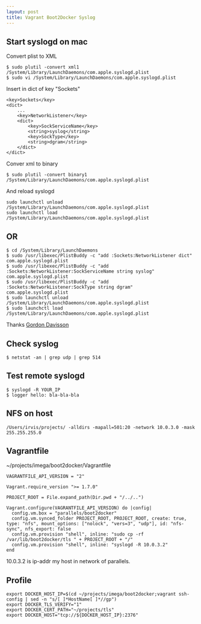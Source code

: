 ```yaml
---
layout: post
title: Vagrant Boot2Docker Syslog
---
```


## Start syslogd on mac

Convert plist to XML
 
```
$ sudo plutil -convert xml1 /System/Library/LaunchDaemons/com.apple.syslogd.plist
$ sudo vi /System/Library/LaunchDaemons/com.apple.syslogd.plist
```
Insert in dict of key "Sockets"

```
<key>Sockets</key>
<dict>
    ...
    <key>NetworkListener</key>
    <dict>
        <key>SockServiceName</key>
        <string>syslog</string>
        <key>SockType</key>
        <string>dgram</string>
    </dict>
</dict>
```
Conver xml to binary

```
$ sudo plutil -convert binary1 /System/Library/LaunchDaemons/com.apple.syslogd.plist
```
And reload syslogd

```
sudo launchctl unload /System/Library/LaunchDaemons/com.apple.syslogd.plist
sudo launchctl load /System/Library/LaunchDaemons/com.apple.syslogd.plist
```

## OR

```
$ cd /System/Library/LaunchDaemons
$ sudo /usr/libexec/PlistBuddy -c "add :Sockets:NetworkListener dict" com.apple.syslogd.plist
$ sudo /usr/libexec/PlistBuddy -c "add :Sockets:NetworkListener:SockServiceName string syslog" com.apple.syslogd.plist
$ sudo /usr/libexec/PlistBuddy -c "add :Sockets:NetworkListener:SockType string dgram" com.apple.syslogd.plist
$ sudo launchctl unload /System/Library/LaunchDaemons/com.apple.syslogd.plist
$ sudo launchctl load /System/Library/LaunchDaemons/com.apple.syslogd.plist
```
Thanks [Gordon Davisson](http://stackexchange.com/users/32384/gordon-davisson)

## Check syslog

```
$ netstat -an | grep udp | grep 514
```

## Test remote syslogd
```
$ syslogd -R YOUR_IP
$ logger hello: bla-bla-bla
```

## NFS on host
```
/Users/irvis/projects/ -alldirs -mapall=501:20 -network 10.0.3.0 -mask 255.255.255.0
```

## Vagrantfile
~/projects/imega/boot2docker/Vagrantfile

```
VAGRANTFILE_API_VERSION = "2"

Vagrant.require_version ">= 1.7.0"

PROJECT_ROOT = File.expand_path(Dir.pwd + "/../..")

Vagrant.configure(VAGRANTFILE_API_VERSION) do |config|
  config.vm.box = "parallels/boot2docker"
  config.vm.synced_folder PROJECT_ROOT, PROJECT_ROOT, create: true, type: "nfs", mount_options: ["nolock", "vers=3", "udp"], id: "nfs-sync", nfs_export: false
  config.vm.provision "shell", inline: "sudo cp -rf /var/lib/boot2docker/tls " + PROJECT_ROOT + "/"
  config.vm.provision "shell", inline: "syslogd -R 10.0.3.2"
end
```
10.0.3.2 is ip-addr my host in network of parallels.

## Profile
```
export DOCKER_HOST_IP=$(cd ~/projects/imega/boot2docker;vagrant ssh-config | sed -n "s/[ ]*HostName[ ]*//gp")
export DOCKER_TLS_VERIFY="1"
export DOCKER_CERT_PATH="~/projects/tls"
export DOCKER_HOST="tcp://${DOCKER_HOST_IP}:2376"
```
